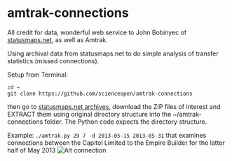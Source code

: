 amtrak-connections
==================
All credit for data, wonderful web service to John Bobinyec of [statusmaps.net](http://statusmaps.net), as well as Amtrak.

Using archival data from statusmaps.net to do simple analysis of transfer statistics (missed connections).

Setup from Terminal:
```
cd ~
git clone https://github.com/scienceopen/amtrak-connections
```
then go to [statusmaps.net archives](http://www.dixielandsoftware.net/Amtrak/status/StatusPages/index.html), download the ZIP files of interest and EXTRACT them using original directory structure into the ~/amtrak-connections folder. The Python code expects the directory structure.

Example:
``` ./amtrak.py 29 7 -d 2013-05-15 2013-05-31 ```
that examines connections between the Capitol Limited to the Empire Builder for the latter half of May 2013
![Alt connection](http://scienceopen.github.io/7-29connect.png)
